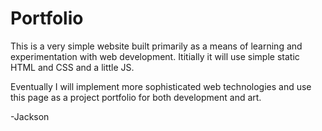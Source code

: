 # Portfolio

This is a very simple website built primarily as a means of learning and experimentation with web development.
Ititially it will use simple static HTML and CSS and a little JS.

Eventually I will implement more sophisticated web technologies and use this page as a project portfolio for both development and art.

-Jackson